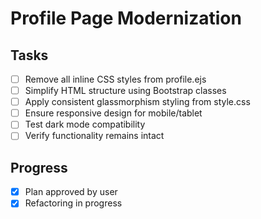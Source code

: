 # Profile Page Modernization

## Tasks
- [ ] Remove all inline CSS styles from profile.ejs
- [ ] Simplify HTML structure using Bootstrap classes
- [ ] Apply consistent glassmorphism styling from style.css
- [ ] Ensure responsive design for mobile/tablet
- [ ] Test dark mode compatibility
- [ ] Verify functionality remains intact

## Progress
- [x] Plan approved by user
- [x] Refactoring in progress

